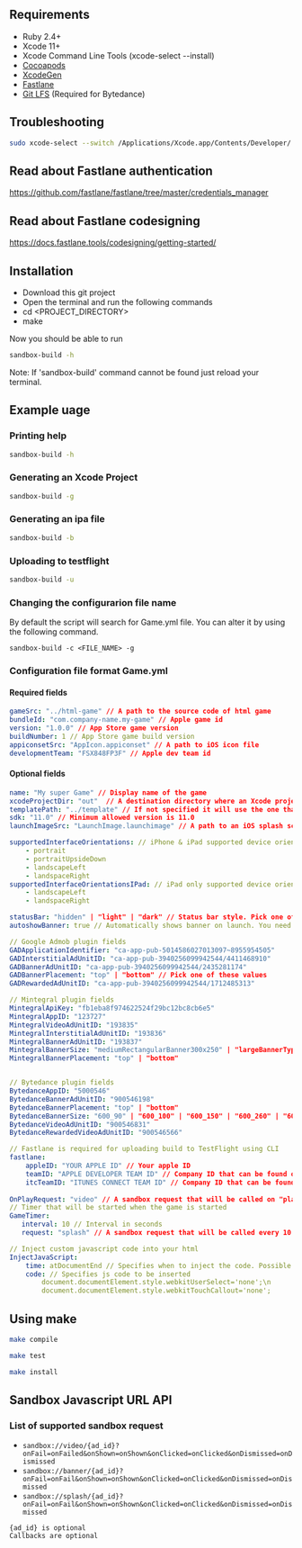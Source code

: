 
## Requirements
- Ruby 2.4+
- Xcode 11+
- Xcode Command Line Tools (xcode-select --install)
- [Cocoapods](https://cocoapods.org/)
- [XcodeGen](https://github.com/yonaskolb/XcodeGen)
- [Fastlane](https://fastlane.tools/)
- [Git LFS](https://git-lfs.github.com/) (Required for Bytedance)

## Troubleshooting
``` sh
sudo xcode-select --switch /Applications/Xcode.app/Contents/Developer/
```

## Read about Fastlane authentication
https://github.com/fastlane/fastlane/tree/master/credentials_manager

## Read about Fastlane codesigning
https://docs.fastlane.tools/codesigning/getting-started/

## Installation
- Download this git project
- Open the terminal and run the following commands
- cd <PROJECT_DIRECTORY>
- make

Now you should be able to run 
``` sh
sandbox-build -h
```
Note: If 'sandbox-build' command cannot be found just reload your terminal.

## Example uage
### Printing help
``` sh
sandbox-build -h
```
### Generating an Xcode Project
``` sh
sandbox-build -g
```

### Generating an ipa file
``` sh
sandbox-build -b
```

### Uploading to testflight
``` sh
sandbox-build -u
```

### Changing the configurarion file name
By default the script will search for Game.yml file. You can alter it by using the following command.
```
sandbox-build -c <FILE_NAME> -g
```

### Configuration file format Game.yml
#### Required fields
```yml
gameSrc: "../html-game" // A path to the source code of html game
bundleId: "com.company-name.my-game" // Apple game id 
version: "1.0.0" // App Store game version
buildNumber: 1 // App Store game build version
appiconsetSrc: "AppIcon.appiconset" // A path to iOS icon file
developmentTeam: "FSX848FP3F" // Apple dev team id
```

#### Optional fields
```yml
name: "My super Game" // Display name of the game
xcodeProjectDir: "out"  // A destination directory where an Xcode project wil be generated. But default it is "out"
templatePath: "../template" // If not specified it will use the one that was installed during "make install" or "make"
sdk: "11.0" // Minimum allowed version is 11.0
launchImageSrc: "LaunchImage.launchimage" // A path to an iOS splash screen image set

supportedInterfaceOrientations: // iPhone & iPad supported device orientation
    - portrait
    - portraitUpsideDown
    - landscapeLeft
    - landspaceRight
supportedInterfaceOrientationsIPad: // iPad only supported device orientation (Overwrites supportedInterfaceOrientations)
    - landscapeLeft
    - landspaceRight

statusBar: "hidden" | "light" | "dark" // Status bar style. Pick one of these values
autoshowBanner: true // Automatically shows banner on launch. You need to have only one active ad banner id, otherwise it will use the first it finds.

// Google Admob plugin fields
GADApplicationIdentifier: "ca-app-pub-5014586027013097~8955954505"
GADInterstitialAdUnitID: "ca-app-pub-3940256099942544/4411468910"
GADBannerAdUnitID: "ca-app-pub-3940256099942544/2435281174"
GADBannerPlacement: "top" | "bottom" // Pick one of these values
GADRewardedAdUnitID: "ca-app-pub-3940256099942544/1712485313"

// Mintegral plugin fields
MintegralApiKey: "fb1eba8f974622524f29bc12bc8cb6e5"
MintegralAppID: "123727"
MintegralVideoAdUnitID: "193835"
MintegralInterstitialAdUnitID: "193836"
MintegralBannerAdUnitID: "193837"
MintegralBannerSize: "mediumRectangularBanner300x250" | "largeBannerType320x90" | "smartBannerType" | "standardBannerType320x50" // Pick one of these values
MintegralBannerPlacement: "top" | "bottom"


// Bytedance plugin fields
BytedanceAppID: "5000546"
BytedanceBannerAdUnitID: "900546198"
BytedanceBannerPlacement: "top" | "bottom"
BytedanceBannerSize: "600_90" | "600_100" | "600_150" | "600_260" | "600_286" | "600_300" | "600_388" | "600_400" // Pick one of these values
BytedanceVideoAdUnitID: "900546831"
BytedanceRewardedVideoAdUnitID: "900546566"

// Fastlane is required for uploading build to TestFlight using CLI
fastlane:
    appleID: "YOUR APPLE ID" // Your apple ID
    teamID: "APPLE DEVELOPER TEAM ID" // Company ID that can be found on https://developer.apple.com
    itcTeamID: "ITUNES CONNECT TEAM ID" // Company ID that can be found on https://itunesconnect.apple.com/
    
OnPlayRequest: "video" // A sandbox request that will be called on "play". It is equivalent to "sandbox://video"
// Timer that will be started when the game is started
GameTimer:
   interval: 10 // Interval in seconds
   request: "splash" // A sandbox request that will be called every 10 seconds. It is equivalent to "sandbox://splash "

// Inject custom javascript code into your html
InjectJavaScript:
    time: atDocumentEnd // Specifies when to inject the code. Possible options: atDocumentStart or atDocumentEnd(preferred) . 
    code: // Specifies js code to be inserted
        document.documentElement.style.webkitUserSelect='none';\n
        document.documentElement.style.webkitTouchCallout='none';

```

## Using make
```sh
make compile
```
```sh
make test
```
```sh
make install
```

## Sandbox Javascript URL API
### List of supported sandbox request
- ```sandbox://video/{ad_id}?onFail=onFailed&onShown=onShown&onClicked=onClicked&onDismissed=onDismissed```
- ```sandbox://banner/{ad_id}?onFail=onFail&onShown=onShown&onClicked=onClicked&onDismissed=onDismissed```
- ```sandbox://splash/{ad_id}?onFail=onFail&onShown=onShown&onClicked=onClicked&onDismissed=onDismissed```
```
{ad_id} is optional
Callbacks are optional
```

